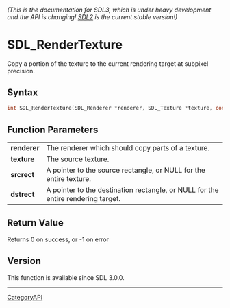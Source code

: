 ###### (This is the documentation for SDL3, which is under heavy development and the API is changing! [SDL2](https://wiki.libsdl.org/SDL2/) is the current stable version!)
# SDL_RenderTexture

Copy a portion of the texture to the current rendering target at subpixel precision.

## Syntax

```c
int SDL_RenderTexture(SDL_Renderer *renderer, SDL_Texture *texture, const SDL_Rect *srcrect, const SDL_FRect *dstrect);

```

## Function Parameters

|                  |                                                                                  |
| ---------------- | -------------------------------------------------------------------------------- |
| **renderer**     | The renderer which should copy parts of a texture.                               |
| **texture**      | The source texture.                                                              |
| **srcrect**      | A pointer to the source rectangle, or NULL for the entire texture.               |
| **dstrect**      | A pointer to the destination rectangle, or NULL for the entire rendering target. |

## Return Value

Returns 0 on success, or -1 on error

## Version

This function is available since SDL 3.0.0.

----
[CategoryAPI](CategoryAPI)

